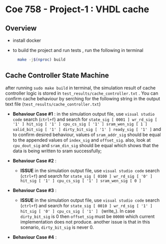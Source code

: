 # Coe 758 - Project-1 : VHDL cache

## Overview

- install docker
- to build the project and run tests , run the following in terminal
  
  ```bash
    make -j$(nproc) build
  ```
  
## Cache Controller State Machine

after running `sudo make build` in terminal, the simulation result of cache controller logic is stored in `test_results/cache_controller.txt` . You can confirm cache behaviour by serching for the following string in the output text file (`test_results/cache_controller.txt`) 

- **Behaviour Case #1** :  in the simulation output file, use `visual studio code` search (`ctrl+f`) and search for `state_sig [ 0001 ] wr_rd_sig [ '1' ] hit_sig [ '1' ] cpu_cs_sig [ '1' ] sram_wen_sig [ 1 ] valid_bit_sig [ '1' ] dirty_bit_sig [ '1' ] ready_sig [ '1' ]` and to confirm desired behaviour, values of  `sram_addr_sig` should be equal to the
appended values of `index_sig` and `offset_sig`. also, look at `cpu_dout_sig` and `sram_din_sig` should be equal which shows that the data is being written to sram successfully; 

- **Behaviour Case #2** :
  -  **ISSUE** in the simulation output file, use `visual studio code` search (`ctrl+f`) and search for `state_sig [ 0100 ] wr_rd_sig [ '0' ] hit_sig [ '1' ] cpu_cs_sig [ '1' ] sram_wen_sig [ 0 ]` 

- **Behaviour Case #3** : 
  -  **ISSUE** in the simulation output file, use `visual studio code` search (`ctrl+f`) and search for `state_sig [ 0010 ] wr_rd_sig [ '1' ] hit_sig [ '0' ] cpu_cs_sig [ '1' ] ` (write_). In case `dirty_bit_sig` is 0 then `offset_sig` must be `00000` which current implementation does not produce. another issue is that in this scenario, `dirty_bit_sig` is never 0.
- **Behaviour Case #4** : 

[fsm]: fixtures/mermaid/fsm.png "fsm"
